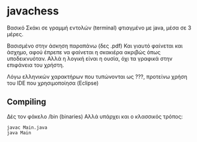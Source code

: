 # javachess
Βασικό Σκάκι σε γραμμή εντολών (terminal) φτιαγμένο με java, μέσα σε 3 μέρες.

Βασισμένο στην άσκηση παραπάνω (δες .pdf)
Και γιαυτό φαίνεται και άσχημο, αφού έπρεπε να φαίνεται η σκακιέρα ακριβώς όπως υποδεικνυόταν. Αλλά η λογική είναι η ουσία, όχι τα γραφικά στην επιφάνεια του χρήστη.

Λόγω ελληνικών χαρακτήρων που τυπώνονται ως ???, προτείνω χρήση του IDE που χρησιμοποίησα (Eclipse)


## Compiling
Δές τον φάκελο /bin (binaries)
Αλλά υπάρχει και ο κλασσικός τρόπος:
```
javac Main.java
java Main
```
